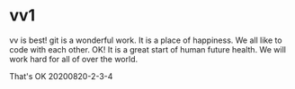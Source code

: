# vv1
vv is best!
git is a wonderful work. It is a place of happiness. We all like to code with each other.
OK! It is a great start of human future health. We will work hard for all of over the world.


That's OK 20200820-2-3-4